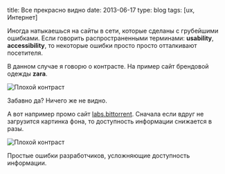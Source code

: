 title: Все прекрасно видно
date: 2013-06-17
type: blog
tags: [ux, Интернет]

Иногда натыкаешься на сайты в сети, которые сделаны с грубейшими ошибками. Если говорить распространенными терминами: **usability**, **accessibility**, то некоторые ошибки просто просто отталкивают посетителя.

В данном случае я говорю о контрасте. На пример сайт брендовой одежды **zara**.

![Плохой контраст](http://imageshack.com/a/img802/7686/kk56.jpg)

Забавно да? Ничего же не видно.

А вот например промо сайт [labs.bittorrent](http://labs.bittorrent.com/). Сначала если вдруг не загрузится картинка фона, то доступность информации снижается в разы.

![Плохой контраст](http://imageshack.com/a/img826/2278/mteu.png)

Простые ошибки разработчиков, усложняющие доступность информации.